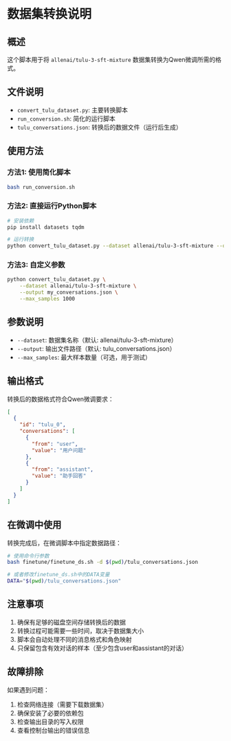 # 数据集转换说明

## 概述
这个脚本用于将 `allenai/tulu-3-sft-mixture` 数据集转换为Qwen微调所需的格式。

## 文件说明
- `convert_tulu_dataset.py`: 主要转换脚本
- `run_conversion.sh`: 简化的运行脚本
- `tulu_conversations.json`: 转换后的数据文件（运行后生成）

## 使用方法

### 方法1: 使用简化脚本
```bash
bash run_conversion.sh
```

### 方法2: 直接运行Python脚本
```bash
# 安装依赖
pip install datasets tqdm

# 运行转换
python convert_tulu_dataset.py --dataset allenai/tulu-3-sft-mixture --output tulu_conversations.json
```

### 方法3: 自定义参数
```bash
python convert_tulu_dataset.py \
    --dataset allenai/tulu-3-sft-mixture \
    --output my_conversations.json \
    --max_samples 1000
```

## 参数说明
- `--dataset`: 数据集名称（默认: allenai/tulu-3-sft-mixture）
- `--output`: 输出文件路径（默认: tulu_conversations.json）
- `--max_samples`: 最大样本数量（可选，用于测试）

## 输出格式
转换后的数据格式符合Qwen微调要求：
```json
[
  {
    "id": "tulu_0",
    "conversations": [
      {
        "from": "user",
        "value": "用户问题"
      },
      {
        "from": "assistant", 
        "value": "助手回答"
      }
    ]
  }
]
```

## 在微调中使用
转换完成后，在微调脚本中指定数据路径：

```bash
# 使用命令行参数
bash finetune/finetune_ds.sh -d $(pwd)/tulu_conversations.json

# 或者修改finetune_ds.sh中的DATA变量
DATA="$(pwd)/tulu_conversations.json"
```

## 注意事项
1. 确保有足够的磁盘空间存储转换后的数据
2. 转换过程可能需要一些时间，取决于数据集大小
3. 脚本会自动处理不同的消息格式和角色映射
4. 只保留包含有效对话的样本（至少包含user和assistant的对话）

## 故障排除
如果遇到问题：
1. 检查网络连接（需要下载数据集）
2. 确保安装了必要的依赖包
3. 检查输出目录的写入权限
4. 查看控制台输出的错误信息


